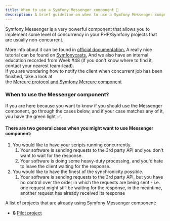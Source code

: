 ```yaml
---
title: When to use a Symfony Messenger component 🚚
description: A brief guideline on when to use a Symfony Messenger component
---
```


Symfony Messenger is a very powerful component that allows you to implement some level of concurrency in your
PHP/Symfony projects that are usually non-concurrent.

More info about it can be found in
[official documentation.](https://symfony.com/doc/current/components/messenger.html) A really nice tutorial can be
found on [Symfonycasts.](https://symfonycasts.com/screencast/messenger) And we also have an internal education
recorded from Week #48 (if you don't know where to find it, contact your nearest team-lead).  
If you are wondering how to notify the client when concurrent job has been finished, take a look at  
the [Mercure protocol and Symfony Mercure component](https://symfony.com/doc/current/mercure.html)

### When to use the Messenger component?

If you are here because you want to know if you should  use the Messenger component, go through the cases below, and if
your case matches any of it, you have the green light ✅.

#### There are two general cases when you might want to use Messenger component:

1. You would like to have your scripts running concurrently.
    1. Your software is sending requests to the 3rd party API and you don't want to wait for the response.
    2. Your software is doing some heavy-duty processing, and you'd hate to leave the client waiting for the
       response.
2. You would like to have the finest of the synchronicity possible.
    1. Your software is sending requests to the 3rd party API, but you have no control over the order in which the
       requests are being sent - i.e. one request might still be waiting for the response, in the meantime, another
       request has already received its response


A list of projects that are already using Symfony Messenger component:
- 🔒 [Pilot project](https://github.com/bornfight/yipac-backend)
